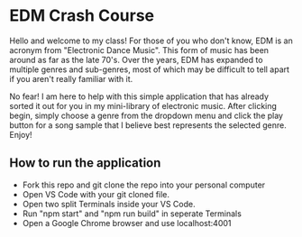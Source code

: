 # EDM Crash Course

Hello and welcome to my class! For those of you who don't know, EDM is an acronym from "Electronic Dance Music". This form of music has been around as far as the late 70's. Over the years, EDM has expanded to multiple genres and sub-genres, most of which may be difficult to tell apart if you aren't really familiar with it. 

No fear! I am here to help with this simple application that has already sorted it out for you in my mini-library of electronic music. After clicking begin, simply choose a genre from the dropdown menu and click the play button for a song sample that I believe best represents the selected genre. Enjoy!

## How to run the application

- Fork this repo and git clone the repo into your personal computer
- Open VS Code with your git cloned file.
- Open two split Terminals inside your VS Code.
- Run "npm start" and "npm run build" in seperate Terminals
- Open a Google Chrome browser and use localhost:4001